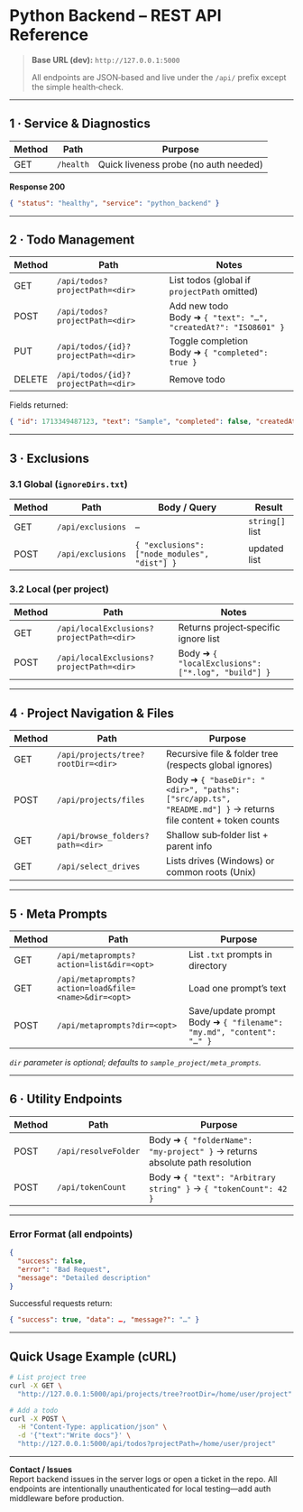 # Python Backend – REST API Reference

> **Base URL (dev):** `http://127.0.0.1:5000`
>
> All endpoints are JSON‑based and live under the `/api/` prefix except the simple health‑check.

---

## 1 · Service & Diagnostics

| Method | Path          | Purpose                               |
| ------ | ------------- | ------------------------------------- |
| GET    | `/health`     | Quick liveness probe (no auth needed) |

**Response 200**
```json
{ "status": "healthy", "service": "python_backend" }
```

---

## 2 · Todo Management

| Method | Path                                   | Notes |
| ------ | -------------------------------------- | ----- |
| GET    | `/api/todos?projectPath=<dir>`         | List todos (global if `projectPath` omitted) |
| POST   | `/api/todos?projectPath=<dir>`         | Add new todo <br>Body ➜ `{ "text": "…", "createdAt?": "ISO8601" }` |
| PUT    | `/api/todos/{id}?projectPath=<dir>`    | Toggle completion <br>Body ➜ `{ "completed": true }` |
| DELETE | `/api/todos/{id}?projectPath=<dir>`    | Remove todo |

Fields returned:
```json
{ "id": 1713349487123, "text": "Sample", "completed": false, "createdAt": "2025-04-17T21:10:00Z" }
```

---

## 3 · Exclusions

### 3.1 Global (`ignoreDirs.txt`)
| Method | Path           | Body / Query | Result |
| ------ | -------------- | ------------ | ------ |
| GET    | `/api/exclusions` | –          | `string[]` list |
| POST   | `/api/exclusions` | `{ "exclusions": ["node_modules", "dist"] }` | updated list |

### 3.2 Local (per project)
| Method | Path | Notes |
| ------ | ---- | ----- |
| GET    | `/api/localExclusions?projectPath=<dir>` | Returns project‑specific ignore list |
| POST   | `/api/localExclusions?projectPath=<dir>` | Body ➜ `{ "localExclusions": ["*.log", "build"] }` |

---

## 4 · Project Navigation & Files

| Method | Path | Purpose |
| ------ | ---- | ------- |
| GET    | `/api/projects/tree?rootDir=<dir>` | Recursive file & folder tree (respects global ignores) |
| POST   | `/api/projects/files`              | Body ➜ `{ "baseDir": "<dir>", "paths": ["src/app.ts", "README.md"] }` → returns file content + token counts |
| GET    | `/api/browse_folders?path=<dir>`   | Shallow sub‑folder list + parent info |
| GET    | `/api/select_drives`               | Lists drives (Windows) or common roots (Unix) |

---

## 5 · Meta Prompts

| Method | Path                                   | Purpose |
| ------ | -------------------------------------- | ------- |
| GET    | `/api/metaprompts?action=list&dir=<opt>` | List `.txt` prompts in directory |
| GET    | `/api/metaprompts?action=load&file=<name>&dir=<opt>` | Load one prompt’s text |
| POST   | `/api/metaprompts?dir=<opt>`             | Save/update prompt<br>Body ➜ `{ "filename": "my.md", "content": "…" }` |

*`dir` parameter is optional; defaults to `sample_project/meta_prompts`.*

---

## 6 · Utility Endpoints

| Method | Path                 | Purpose |
| ------ | -------------------- | ------- |
| POST   | `/api/resolveFolder` | Body ➜ `{ "folderName": "my‑project" }` → returns absolute path resolution |
| POST   | `/api/tokenCount`    | Body ➜ `{ "text": "Arbitrary string" }` → `{ "tokenCount": 42 }` |

---

### Error Format (all endpoints)
```json
{
  "success": false,
  "error": "Bad Request",
  "message": "Detailed description"
}
```
Successful requests return:
```json
{ "success": true, "data": …, "message?": "…" }
```

---

## Quick Usage Example (cURL)
```bash
# List project tree
curl -X GET \
  "http://127.0.0.1:5000/api/projects/tree?rootDir=/home/user/project"

# Add a todo
curl -X POST \
  -H "Content-Type: application/json" \
  -d '{"text":"Write docs"}' \
  "http://127.0.0.1:5000/api/todos?projectPath=/home/user/project"
```

---

**Contact / Issues**  
Report backend issues in the server logs or open a ticket in the repo. All endpoints are intentionally unauthenticated for local testing—add auth middleware before production.

